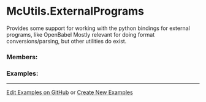 # <a id="McUtils.ExternalPrograms">McUtils.ExternalPrograms</a>
    
Provides some support for working with the python bindings for external programs, like OpenBabel
Mostly relevant for doing format conversions/parsing, but other utilities do exist.

### Members:



### Examples:



___

[Edit Examples on GitHub](https://github.com/McCoyGroup/References/edit/gh-pages/Documentation/examples/McUtils/ExternalPrograms.md) or 
[Create New Examples](https://github.com/McCoyGroup/References/new/gh-pages/?filename=Documentation/examples/McUtils/ExternalPrograms.md)